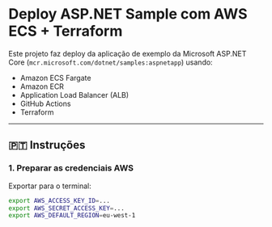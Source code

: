 # Deploy ASP.NET Sample com AWS ECS + Terraform

Este projeto faz deploy da aplicação de exemplo da Microsoft ASP.NET Core (`mcr.microsoft.com/dotnet/samples:aspnetapp`) usando:

- Amazon ECS Fargate
- Amazon ECR
- Application Load Balancer (ALB)
- GitHub Actions
- Terraform

---

## 🇵🇹 Instruções

### 1. Preparar as credenciais AWS

Exportar para o terminal:

```bash
export AWS_ACCESS_KEY_ID=...
export AWS_SECRET_ACCESS_KEY=...
export AWS_DEFAULT_REGION=eu-west-1
